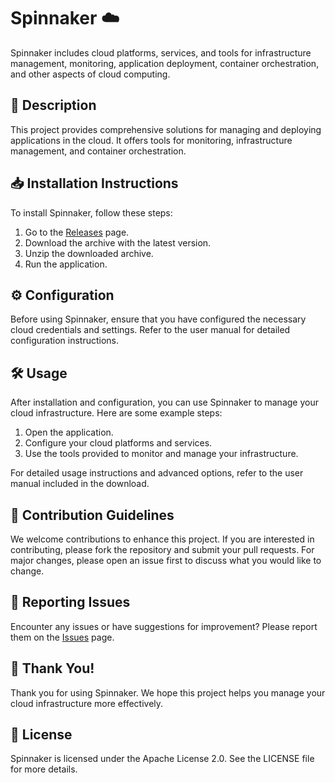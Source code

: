 # Spinnaker ☁️

Spinnaker includes cloud platforms, services, and tools for infrastructure management, monitoring, application deployment, container orchestration, and other aspects of cloud computing.

## 📜 Description

This project provides comprehensive solutions for managing and deploying applications in the cloud. It offers tools for monitoring, infrastructure management, and container orchestration.

## 📥 Installation Instructions

To install Spinnaker, follow these steps:

1. Go to the [Releases](../../releases) page.
2. Download the archive with the latest version.
3. Unzip the downloaded archive.
4. Run the application.

## ⚙️ Configuration

Before using Spinnaker, ensure that you have configured the necessary cloud credentials and settings. Refer to the user manual for detailed configuration instructions.

## 🛠️ Usage

After installation and configuration, you can use Spinnaker to manage your cloud infrastructure. Here are some example steps:

1. Open the application.
2. Configure your cloud platforms and services.
3. Use the tools provided to monitor and manage your infrastructure.

For detailed usage instructions and advanced options, refer to the user manual included in the download.

## 🤝 Contribution Guidelines

We welcome contributions to enhance this project. If you are interested in contributing, please fork the repository and submit your pull requests. For major changes, please open an issue first to discuss what you would like to change.

## 🐞 Reporting Issues

Encounter any issues or have suggestions for improvement? Please report them on the [Issues](../../issues) page.

## 🌟 Thank You!

Thank you for using Spinnaker. We hope this project helps you manage your cloud infrastructure more effectively.

## 📄 License

Spinnaker is licensed under the Apache License 2.0. See the LICENSE file for more details.

